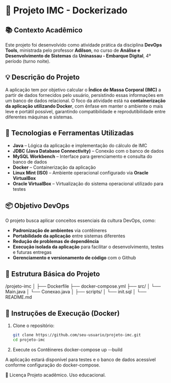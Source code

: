 # 🧮 Projeto IMC - Dockerizado

## 📚 Contexto Acadêmico

Este projeto foi desenvolvido como atividade prática da disciplina **DevOps Tools**, ministrada pelo professor **Adilson**, no curso de **Análise e Desenvolvimento de Sistemas** da **Uninassau - Embarque Digital**, 4º período (turno noite).

## 💡 Descrição do Projeto

A aplicação tem por objetivo calcular o **Índice de Massa Corporal (IMC)** a partir de dados fornecidos pelo usuário, persistindo essas informações em um banco de dados relacional. O foco da atividade está na **containerização da aplicação utilizando Docker**, com ênfase em manter o ambiente o mais leve e portátil possível, garantindo compatibilidade e reprodutibilidade entre diferentes máquinas e sistemas.

## 🔧 Tecnologias e Ferramentas Utilizadas

- **Java** – Lógica da aplicação e implementação do cálculo de IMC  
- **JDBC (Java Database Connectivity)** – Conexão com o banco de dados  
- **MySQL Workbench** – Interface para gerenciamento e consulta do banco de dados  
- **Docker** – Containerização da aplicação  
- **Linux Mint (ISO)** – Ambiente operacional configurado via **Oracle VirtualBox**  
- **Oracle VirtualBox** – Virtualização do sistema operacional utilizado para testes

## 📦 Objetivo DevOps

O projeto busca aplicar conceitos essenciais da cultura DevOps, como:

- **Padronização de ambientes** via contêineres
- **Portabilidade da aplicação** entre sistemas diferentes
- **Redução de problemas de dependência**
- **Execução isolada da aplicação** para facilitar o desenvolvimento, testes e futuras entregas
- **Gerenciamento e versionamento de código** com o Github

## 📁 Estrutura Básica do Projeto

/projeto-imc
│
├── Dockerfile
├── docker-compose.yml
├── src/
│ └── Main.java
│ └── Conexao.java
│
├── scripts/
│ └── init.sql
│
└── README.md


## 🚀 Instruções de Execução (Docker)

1. Clone o repositório:
   ```bash
   git clone https://github.com/seu-usuario/projeto-imc.git
   cd projeto-imc

2. Execute os Contêineres
docker-compose up --build

A aplicação estará disponível para testes e o banco de dados acessível conforme configuração do docker-compose.

📄 Licença
Projeto acadêmico. Uso educacional.


